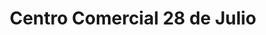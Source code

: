 ---
title: "Centro Comercial 28 de Julio"
url: /jesus-maria/centro-comercial-28-de-julio/
shop: general
---